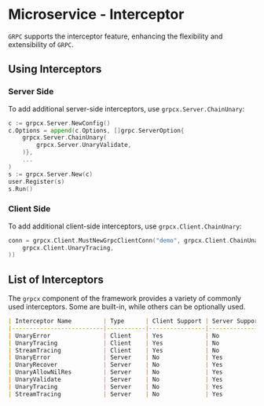 # Microservice - Interceptor

`GRPC` supports the interceptor feature, enhancing the flexibility and extensibility of `GRPC`.

## Using Interceptors

### Server Side

To add additional server-side interceptors, use `grpcx.Server.ChainUnary`:

```go
c := grpcx.Server.NewConfig()
c.Options = append(c.Options, []grpc.ServerOption{
    grpcx.Server.ChainUnary(
        grpcx.Server.UnaryValidate,
    )},
    ...
)
s := grpcx.Server.New(c)
user.Register(s)
s.Run()
```

### Client Side

To add additional client-side interceptors, use `grpcx.Client.ChainUnary`:

```go
conn = grpcx.Client.MustNewGrpcClientConn("demo", grpcx.Client.ChainUnary(
    grpcx.Client.UnaryTracing,
))
```

## List of Interceptors

The `grpcx` component of the framework provides a variety of commonly used interceptors. Some are built-in, while others can be optionally used.

```markdown
| Interceptor Name         | Type      | Client Support | Server Support | Description                                                                       |
|--------------------------|-----------|----------------|----------------|-----------------------------------------------------------------------------------|
| UnaryError               | Client    | Yes            | No             | Supports the framework's error handling component.                                |
| UnaryTracing             | Client    | Yes            | No             | Supports link tracing.                                                            |
| StreamTracing            | Client    | Yes            | No             | Supports link tracing (long connection).                                          |
| UnaryError               | Server    | No             | Yes            | Supports the framework's error handling component.                                |
| UnaryRecover             | Server    | No             | Yes            | Supports automatic capture of server panic without crashing.                      |
| UnaryAllowNilRes         | Server    | No             | Yes            | Supports returning nil response objects.                                          |
| UnaryValidate            | Server    | No             | Yes            | Supports automatic error validation based on struct tags. Manual import required. |
| UnaryTracing             | Server    | No             | Yes            | Supports link tracing.                                                            |
| StreamTracing            | Server    | No             | Yes            | Supports link tracing (long connection).                                          |
```
